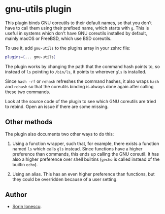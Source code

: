# gnu-utils plugin

This plugin binds GNU coreutils to their default names, so that you don't have
to call them using their prefixed name, which starts with `g`. This is useful in
systems which don't have GNU coreutils installed by default, mainly macOS or
FreeBSD, which use BSD coreutils.

To use it, add `gnu-utils` to the plugins array in your zshrc file:

```zsh
plugins=(... gnu-utils)
```

The plugin works by changing the path that the command hash points to, so
instead of `ls` pointing to `/bin/ls`, it points to wherever `gls` is installed.

Since `hash -rf` or `rehash` refreshes the command hashes, it also wraps `hash`
and `rehash` so that the coreutils binding is always done again after calling
these two commands.

Look at the source code of the plugin to see which GNU coreutils are tried to
rebind. Open an issue if there are some missing.

## Other methods

The plugin also documents two other ways to do this:

1. Using a function wrapper, such that, for example, there exists a function
   named `ls` which calls `gls` instead. Since functions have a higher
   preference than commands, this ends up calling the GNU coreutil. It has also
   a higher preference over shell builtins (`gecho` is called instead of the
   builtin `echo`).

2. Using an alias. This has an even higher preference than functions, but they
   could be overridden because of a user setting.

## Author

-   [Sorin Ionescu](https://github.com/sorin-ionescu).
